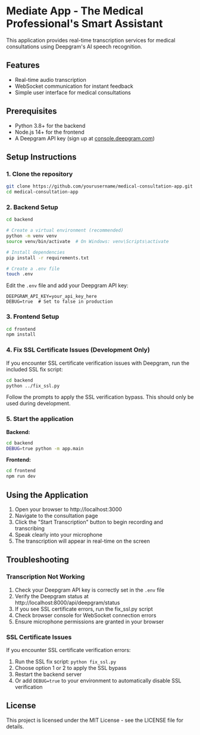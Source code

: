 # Mediate App - The Medical Professional's Smart Assistant

This application provides real-time transcription services for medical consultations using Deepgram's AI speech recognition.

## Features

- Real-time audio transcription
- WebSocket communication for instant feedback
- Simple user interface for medical consultations

## Prerequisites

- Python 3.8+ for the backend
- Node.js 14+ for the frontend
- A Deepgram API key (sign up at [console.deepgram.com](https://console.deepgram.com))

## Setup Instructions

### 1. Clone the repository

```bash
git clone https://github.com/yourusername/medical-consultation-app.git
cd medical-consultation-app
```

### 2. Backend Setup

```bash
cd backend

# Create a virtual environment (recommended)
python -m venv venv
source venv/bin/activate  # On Windows: venv\Scripts\activate

# Install dependencies
pip install -r requirements.txt

# Create a .env file
touch .env
```

Edit the `.env` file and add your Deepgram API key:

```
DEEPGRAM_API_KEY=your_api_key_here
DEBUG=true  # Set to false in production
```

### 3. Frontend Setup

```bash
cd frontend
npm install
```

### 4. Fix SSL Certificate Issues (Development Only)

If you encounter SSL certificate verification issues with Deepgram, run the included SSL fix script:

```bash
cd backend
python ../fix_ssl.py
```

Follow the prompts to apply the SSL verification bypass. This should only be used during development.

### 5. Start the application

**Backend:**
```bash
cd backend
DEBUG=true python -m app.main
```

**Frontend:**
```bash
cd frontend
npm run dev
```

## Using the Application

1. Open your browser to http://localhost:3000
2. Navigate to the consultation page
3. Click the "Start Transcription" button to begin recording and transcribing
4. Speak clearly into your microphone
5. The transcription will appear in real-time on the screen

## Troubleshooting

### Transcription Not Working

1. Check your Deepgram API key is correctly set in the `.env` file
2. Verify the Deepgram status at http://localhost:8000/api/deepgram/status
3. If you see SSL certificate errors, run the fix_ssl.py script
4. Check browser console for WebSocket connection errors
5. Ensure microphone permissions are granted in your browser

### SSL Certificate Issues

If you encounter SSL certificate verification errors:

1. Run the SSL fix script: `python fix_ssl.py`
2. Choose option 1 or 2 to apply the SSL bypass
3. Restart the backend server
4. Or add `DEBUG=true` to your environment to automatically disable SSL verification

## License

This project is licensed under the MIT License - see the LICENSE file for details. 
